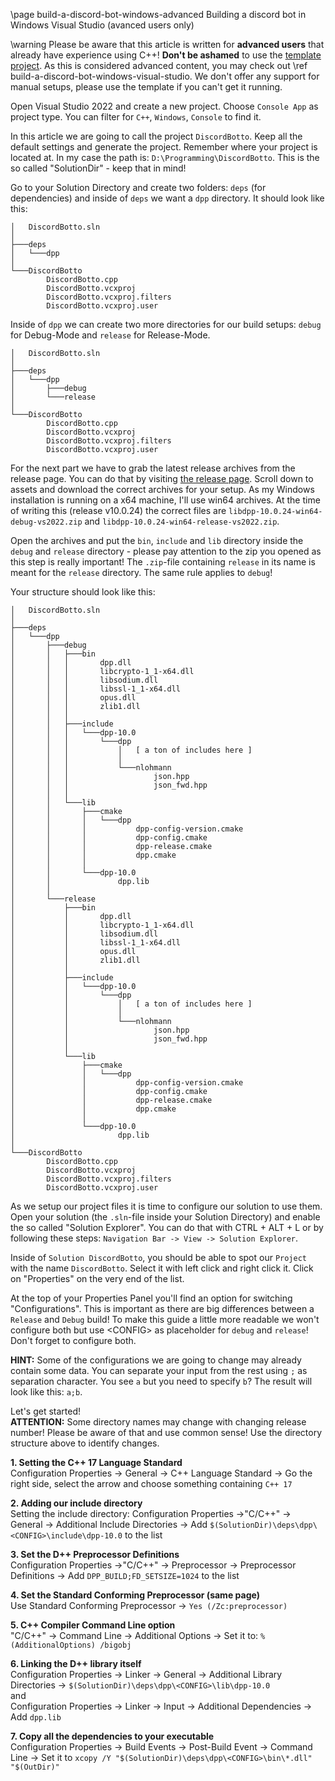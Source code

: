 \page build-a-discord-bot-windows-advanced Building a discord bot in Windows Visual Studio (avanced users only)

\warning Please be aware that this article is written for **advanced users** that already have experience using C++! **Don't be ashamed** to use the [template project](https://github.com/brainboxdotcc/windows-bot-template). As this is considered advanced content, you may check out \ref build-a-discord-bot-windows-visual-studio. We don't offer any support for manual setups, please use the template if you can't get it running.
  
  
Open Visual Studio 2022 and create a new project. Choose `Console App` as project type. You can filter for `C++`, `Windows`, `Console` to find it.
  
  
In this article we are going to call the project `DiscordBotto`. Keep all the default settings and generate the project.
Remember where your project is located at. In my case the path is: `D:\Programming\DiscordBotto`. This is the so called "SolutionDir" - keep that in mind!

Go to your Solution Directory and create two folders: `deps` (for dependencies) and inside of `deps` we want a `dpp` directory.
It should look like this:
```
│   DiscordBotto.sln
│
├───deps
│   └───dpp
│
└───DiscordBotto
        DiscordBotto.cpp
        DiscordBotto.vcxproj
        DiscordBotto.vcxproj.filters
        DiscordBotto.vcxproj.user
```

Inside of `dpp` we can create two more directories for our build setups: `debug` for Debug-Mode and `release` for Release-Mode.

```
│   DiscordBotto.sln
│
├───deps
│   └───dpp
│       ├───debug
│       └───release
│
└───DiscordBotto
        DiscordBotto.cpp
        DiscordBotto.vcxproj
        DiscordBotto.vcxproj.filters
        DiscordBotto.vcxproj.user
```

For the next part we have to grab the latest release archives from the release page. You can do that by visiting [the release page](https://github.com/brainboxdotcc/DPP/releases/latest).
Scroll down to assets and download the correct archives for your setup. As my Windows installation is running on a x64 machine, I'll use win64 archives.
At the time of writing this (release v10.0.24) the correct files are `libdpp-10.0.24-win64-debug-vs2022.zip` and `libdpp-10.0.24-win64-release-vs2022.zip`.

Open the archives and put the `bin`, `include` and `lib` directory inside the `debug` and `release` directory - please pay attention to the zip you opened as this step is really important!
The `.zip`-file containing `release` in its name is meant for the `release` directory. The same rule applies to `debug`!

Your structure should look like this:
```
│   DiscordBotto.sln
│
├───deps
│   └───dpp
│       ├───debug
│       │   ├───bin
│       │   │       dpp.dll
│       │   │       libcrypto-1_1-x64.dll
│       │   │       libsodium.dll
│       │   │       libssl-1_1-x64.dll
│       │   │       opus.dll
│       │   │       zlib1.dll
│       │   │
│       │   ├───include
│       │   │   └───dpp-10.0
│       │   │       └───dpp
│       │   │           │   [ a ton of includes here ]
│       │   │           │
│       │   │           └───nlohmann
│       │   │                   json.hpp
│       │   │                   json_fwd.hpp
│       │   │
│       │   └───lib
│       │       ├───cmake
│       │       │   └───dpp
│       │       │           dpp-config-version.cmake
│       │       │           dpp-config.cmake
│       │       │           dpp-release.cmake
│       │       │           dpp.cmake
│       │       │
│       │       └───dpp-10.0
│       │               dpp.lib
│       │
│       └───release
│           ├───bin
│           │       dpp.dll
│           │       libcrypto-1_1-x64.dll
│           │       libsodium.dll
│           │       libssl-1_1-x64.dll
│           │       opus.dll
│           │       zlib1.dll
│           │
│           ├───include
│           │   └───dpp-10.0
│           │       └───dpp
│           │           │   [ a ton of includes here ]
│           │           │
│           │           └───nlohmann
│           │                   json.hpp
│           │                   json_fwd.hpp
│           │
│           └───lib
│               ├───cmake
│               │   └───dpp
│               │           dpp-config-version.cmake
│               │           dpp-config.cmake
│               │           dpp-release.cmake
│               │           dpp.cmake
│               │
│               └───dpp-10.0
│                       dpp.lib
│
└───DiscordBotto
        DiscordBotto.cpp
        DiscordBotto.vcxproj
        DiscordBotto.vcxproj.filters
        DiscordBotto.vcxproj.user
```

As we setup our project files it is time to configure our solution to use them.
Open your solution (the `.sln`-file inside your Solution Directory) and enable the so called "Solution Explorer". You can do that with CTRL + ALT + L or by following these steps:
`Navigation Bar -> View -> Solution Explorer`.

Inside of `Solution DiscordBotto`, you should be able to spot our `Project` with the name `DiscordBotto`. Select it with left click and right click it. Click on "Properties" on the very end of the list.

At the top of your Properties Panel you'll find an option for switching "Configurations". This is important as there are big differences between a `Release` and `Debug` build!
To make this guide a little more readable we won't configure both but use \<CONFIG\> as placeholder for `debug` and `release`! Don't forget to configure both.

**HINT:** Some of the configurations we are going to change may already contain some data. You can separate your input from the rest using `;` as separation character.
You see `a` but you need to specify `b`? The result will look like this: `a;b`.  
  
Let's get started!  
**ATTENTION:** Some directory names may change with changing release number! Please be aware of that and use common sense! Use the directory structure above to identify changes.  
  
  
**1. Setting the C++ 17 Language Standard**  
Configuration Properties -> General -> C++ Language Standard -> Go the right side, select the arrow and choose something containing `C++ 17`  
  
**2. Adding our include directory**  
Setting the include directory: Configuration Properties ->"C/C++" -> General -> Additional Include Directories -> Add `$(SolutionDir)\deps\dpp\<CONFIG>\include\dpp-10.0` to the list  
  
**3. Set the D++ Preprocessor Definitions**  
Configuration Properties ->"C/C++" -> Preprocessor -> Preprocessor Definitions -> Add `DPP_BUILD;FD_SETSIZE=1024` to the list  
  
**4. Set the Standard Conforming Preprocessor (same page)**  
Use Standard Conforming Preprocessor -> `Yes (/Zc:preprocessor)`  
  
**5. C++ Compiler Command Line option**  
"C/C++" -> Command Line -> Additional Options -> Set it to: `%(AdditionalOptions) /bigobj`  
  
**6. Linking the D++ library itself**  
Configuration Properties -> Linker -> General -> Additional Library Directories -> `$(SolutionDir)\deps\dpp\<CONFIG>\lib\dpp-10.0`  
and  
Configuration Properties -> Linker -> Input -> Additional Dependencies -> Add `dpp.lib`  
  
**7. Copy all the dependencies to your executable**  
Configuration Properties -> Build Events -> Post-Build Event -> Command Line -> Set it to `xcopy /Y "$(SolutionDir)\deps\dpp\<CONFIG>\bin\*.dll" "$(OutDir)"`  